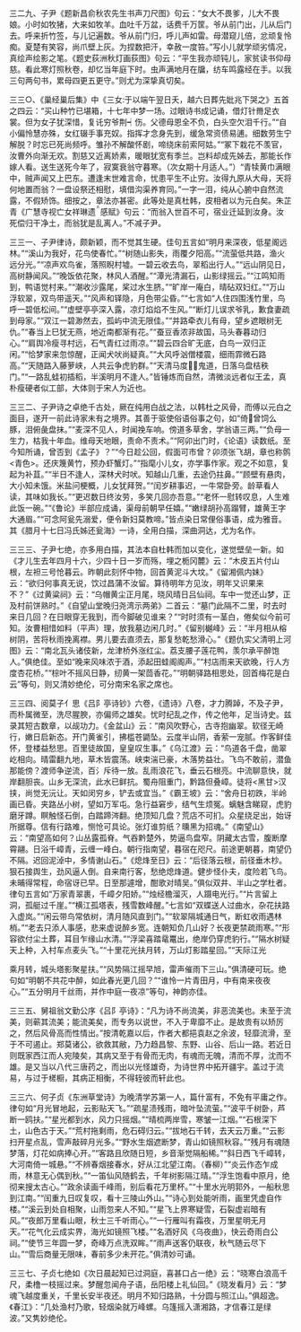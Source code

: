 <!-- { "loadSidebar": true } -->
三二九、子尹《题新昌俞秋农先生书声刀尺图》句云：“女大不畏爹，儿大不畏娘。小时如牧猪，大来如牧羊。血吐千万盆，话费千万筐。爷从前门出，儿从后门去。呼来折竹签，与儿记遍数。爷从前门归，呼儿声如雷。母潜窥儿倍，忿顽复怜痴。夏楚有笑容，尚爪壁上灰。为捏数把汗，幸赦一度笞。”写小儿就学顽劣情况，真绘声绘影之笔。《题史荻洲秋灯画荻图》句云：“平生我亦顽钝儿，家贫读书仰母慈。看此寒灯照秋卷，却忆当年庭下时。虫声满地月在牖，纺车鸣露经在手。以我三句两句书，累母四更五更守。”则尤为深挚真切矣。

三三○、《巢经巢后集》中《三女于以端午翌日夭，越六日葬先妣兆下哭之》五首之四云：“买山种竹已堪箱，十七年中梦一场。过眼诗书成记诵，借灯针黹足衣裳。但为女子犹深惜，复讬穷爷荆┥伤。父德母恩全不负，白头空欠泪千行。”“自小偏怜慧亦殊，女红辍手事充奴。指挥才念身先到，缓急常资债易逋。细数劳生宁解脱？时忘已死尚频呼。雏孙不解酸怀剧，啼绕床前索阿姑。”“冢下栽花不羡官，汝曹外向渐无欢。割慈又近离娇素，暖眼犹宽有季兰。岂料却成先姊去，那能长作嫁人看。送生送死今年了，寂寞衰翁守暮寒。（次女期十月适人。”）“青犊黄巾满眼中，贼声闻又上巴东。遭逢末世难言命，忧患平生不止穷。汝得九原从大母，天将何地置而翁？一盘设祭还相慰，填借沟渠养育同。”一字一泪，纯从心腑中自然流露，不假矫饰。细按之，章法亦甚密。此等处是真杜韩，皮相者以为元白矣。朱芷青《广慧寺视亡女祥琳遗感赋》句云：“而翁入世百不可，宿业迁延到汝身。汝死偿归干净土，而翁犹是乱离人。”不减子尹。

三三一、子尹律诗，颇新颖，而不觉其生硬。佳句五言如“明月来深夜，低星阁远林。”“溪山为我好，花鸟使春忙。”“树随山影失，雨覆夕阳高。”“流萤低共路，渔火远分光。”“凉声欢鸟雀，落照睨村墟。一碧云收去鸟，翠稻出行人。”“远山阴见日，高树静闻风。”“晚饭依花聚，林风人酒醒。”“潭光清漏石，山影绿摇云。”“江鸣知雨到，鸭语觉村来。”“潮收沙露尾，桨过水生脐。”“旷岸一庵白，晴砧双妇红。”“万山浮软翠，双鸟带遥天。”“风声和铎隐，月色带尘昏。”“七言如“人住四围浅竹里，鸟呼一碧低松间。”“虚壁亭亭深入露，凉灯焰焰不生风。”“断灯儿误求爷乳，歉食妻疏到母家。”“双江一碧渺然去，孤屿中流无限佳。”“并路牵衣儿有母，望乡遮眼树无仇。”“春当上巳犹无燕，地近南都渐有花。”“蚕豆香浓非故国，马头春暮动归心。”“肩舆冷瘦寻村远，石气青红过雨凉。”“碧云四合旷无底，白鸟一双归正闲。”“恰梦家来忽惊醒，正闻犬吠尚疑真。”“大风呼汹僧楼震，细雨霏微石路高。”“天随路入藤萝峡，人共云争虎豹群。”“天清马度鬼道，日落乌盘桔秩门。”“一路乱蛙初插稻，半溪明月不逢人。”皆锤炼而自然，清微淡远者似王孟，真朴瘦硬者似工部，大体则于宋人为近也。

三三二、子尹诗之卓绝千古处，厥在纯用白战之法，以韩杜之风骨，而傅以元白之面目，遂开一前此诗家未有之境界。其善于驱使俗语俗事之句，如“倚曾饲么豚，泪俯彘盘抹。”“麦深不见人，时闻挽车响。傍道多草舍，学翁语三两。”“负母一生力，枯我十年血。维母天地眼，责命不责术。”“阿卯出门时，《论语》读数纸。至今知所诵，曾否到《孟子》？”“今日趁公回，假面可市曾？卯须张飞胡，章也称鹘<青色>。还庆篾黄竹，预办虾蟹灯。”“指麾小儿女，亦学事作家。观之不如意，复起为补苴。”“半日不逢人，深林犬时吠。知越山几重，去途仍拄鼻。”“顾壁有悬肉，大小知未饿。米盐问梗概，儿女犹拜贺。”“闰岁耕事迟，一牛常卧旁。龄草看人读，其味如我长。”“更迟数日终汝劳，多笑几回亦吾意。”“老怀一慰转叹息，人生难此饭一碗。”“《鲁论》半部应成诵，渠母前朝早任嬉。”“嫩绿胡孙高蹋臂，雄黄王字大通眉。”“可念阿瓮先溺爱，便令新妇莫教啼。”皆点染日常俚俗事语，成为雅音。其《腊月十七日冯氏姊还瓮海》一诗，全用白描，深曲洞达，尤为名作。

三三三、子尹七绝，亦多用白描，其法本自杜韩而加以变化，遂觉壁垒一新。如《才儿生去年四月十六，少四十日一岁而殇，埋之栀冈麓》云：“木皮五片付山根，左袒三号怆暮云。昨朝此刻怀中物，回首黄泥斗大坟。”《留湘佩内妹》云：“欲归何事真无说，饮过昌蒲不汝留。算待明年方见汝，明年又识果来不？”《过黄粱祠》云：“乌帽黄尘正月尾，晓风晴日吕仙祠。车中一觉还山梦，正及村前饼熟时。”《自望山堂晚归尧湾示两弟》二首云：“墓门此隔不二里，时去时来日几回？在日眼穿无我到，而今脚破见谁来？”“时时须有一茎白，倦矣似今前可知。汝曹相惜如料（平声）理，放我墓边闲几时。”《留别樾峰》云：“半月相从榕树阴，苦将秋雨挽离襟。男儿要去直须去，那复愁乾愁滑心。”《题仇实父清明上河图》云：“南北瓦头诸伎新，龙津桥外涨红尘。荔支腰子莲花鸭，羡尔承平醉饱人。”俱绝佳。至如“晚来风味浓于酒，添起田蛙阁阁声。”“村店雨来天欲晚，行人方度杏花桥。”“棕叶不摇风日静，纫黄一架茴香花。”“明朝驿路相思处，回首梅花是白云”等句，则又清妙绝伦，可分南宋名家之席也。

三三四、阅莫子亻思《吕阝亭诗钞》六卷，《遗诗》八卷，才力腾踔，不及子尹，而朴属微至，洗尽腥腴，亦偏师之雄矣。忧时纪乱之作，传之他年，足当诗史。兹录其短古数章，以觇功力。《金盆山》云：“南风吹野心，古寺抱幽翠。软径无崎行，嫩日启新态。开门黄雀引，拂槛苍鼯坠。云度半山阴，香萦一宠腻。作客鲜佳怀，登楼益愁思。百里徒故国，皇皇叹生事。”《乌江渡》云：“鸟道各千盘，凿翠屹相向。晴雷翻九地，草木皆震荡。峡束湍已豪，木落势益壮。飞鸟不敢前，潜鱼那能傍？渡师争逆流，百氵斥待一放。乱雨浪花飞，垂云石根亮。中流聊意快，就岸翻胆丧。山乡无深流，此水已鲜抗。蜀舟阻重门，黔路但叠嶂。徒将<黑甘>汉挟，尚觉无沅让。天如闵穷乡，铲去或宜当。”《霸王坡》云：“舍舟日初跌，半岭画已昏。夹路丛小树，望如万军屯。急行益窘步，结气生烦冤。螭魅含睇窥，虎豹磨牙蹲。瞑触怪石倒，白踏蹄涔翻。绝顶知几盘？荒店不可扪。众星绕足出，始讶所据尊。信有行路难，恻怆可具论。张灯谁剪纸？曛黑为招魂。”《南望山》云：“南望高如何？山丛露孤脊。气吞黔楚外，势逼鸟盘窄。阴藏太古雪，腹断摩霄翮。日浴千嶂青，云缠一峰白。朝行指南望，暮宿在咫尺。前途更朝暮，南望仍不隔。迟回泥淖中，多情谢山石。”《熄烽至日》云：“后径落云根，前径垂木杪。狠石接舆生，劲风逼人倒。自来南行客，愁绝熄烽道。健步怪仆夫，度险若飞鸟。未晡得常程，命宿讶已早。日至那遽增，酣歌对晴吴。”俱似双井、半山之学杜者。律句五言如“万家青翠裹，千嶂夕阳娇。”“烛经檐溜灭，人蹑电光行。”“片言留上洞，孤艇过千崖。”“横江孤塔表，残雪数峰醒。”七言如“双蝶送人过曲水，杂花扶路入虚岚。”“闲云带鸟常依树，清月随风直到门。”“软翠隔城通日气，断虹收雨遇林梢。”“老去只添人事感，悲来虚说醉乡宽。连朝知负几山好？长夜更禁疏雨寒。”“形容欲付尘土葬，耳目乍缘山水清。”“浮梁喜踏鼋鼍出，绝岸仍穿虎豹行。”“隔水树疑天上种，入村车点麦头飞。”“十里花光扶月转，万山灯影踏星回。”“天际江光

乘月转，城头塔影聚星扶。”“风势隔江摇早旭，雷声催雨下三山。”俱清硬可玩。绝句如“明朝不共花中醉，如此春光更几回？”“谁怜一片青田月，中有南来夜夜心。”“五分明月千丝雨，并作中庭一夜凉”等句，神韵亦佳。

三三五、舅祖翁文勤公序《吕阝亭诗》：“凡为诗不尚流美，非恶流美也。未至于流美，则蕲其流美；能流美矣，而专务以说世，不入于卑靡不止。是故贵有以矫厉之，然后风骨高而性情出。”按清乾嘉以后，作者大都挹袁赵之余波，轻靡流滑，至于不可遏止。郑莫诸公，欲救其敝，乃力趋昌黎、东野、山谷、后山一路。若近日则既家西江而人宛陵矣，其病又至于有骨而无肉，有魂而无魄，清而不厚，沈而不雄。是又当以八代三唐药之，而出以光怪雄奇，为诗世界中拓开疆宇。盖过于流易，与过于槎橱，其病正相衡，不得轾彼而轩此也。

三三六、何子贞《东洲草堂诗》为晚清学苏第一人，篇什富有，不免有平庸之作。律句如“月光冒地起，云影贴天飞。”“疏星渍残雨，暗叶坠流萤。”“波平千树卧，芦断一鸥扶。”“星光都到水，风力只摇烟。”“晴梳两岸雪，寒皱一江烟。”“石根深下土，山色古于天。”“荒村拖剩雨，危石碍归云。”“拔地石千转，去天云万重。”“云影扫开星点乱，雪声敲碎月光多。”“野水生烟遮断梦，青山如镜照秋容。”“残月有魂随梦落，灯花如病捧心开。”“客路且欣随日短，乡音渐觉隔船稀。”“斜日西飞千嶂转，大河南倚一城悬。”“不辨春烟接春水，好从江北望江南。（春柳）”“炎云作态乍成雨，林意无心偶到秋。”“一笛仙风随鹤去，千年树影隔江晴。”“浮生饱看中原月，绝彻来搜太古心。”“政余读画千峰雨，别后看花万里杯。”“十里水光明郭外，一船秋思到江南。”“闰重九日叹复叹，看十三陵山外山。”“诗心到处能听雨，画里凭虚自作楼。”“溪云到处自相聚，山雨忽来人不知。”“星飞上界寒疑雪，石裂虚岩暗有风。”“夜郎万里看山眼，秋士三千听雨心。”“一行雁叫有霜夜，万里星明无月天。”“花气化云成实界，海光如镜照飞楼。”“名酒好风《乌夜曲》，快云奇雨白公祠。”“使节三年圆一梦，奇峰万点洗双眸。”“雨声送客仍联夜，秋气随云尽下山。”“雪后商量无限味，春前多少未开花。”俱清妙可诵。

三三七、子贞七绝如《次日晨起知已过洞庭，喜甚口占一绝》云：“晓寒白浪高千尺，柔橹一枝摇过来。梦醒忽闻舟子语，岳阳楼上礼仙回。”《晓发看月》云：“梦魂飞越度重关，千里长安半夜还。明月不知归路熟，十分圆与照江山。”俱超逸。《春江》：“几处渔村乃歌，轻烟染就万峰螺。乌篷摇入潇湘路，才信春江是绿波。”又隽妙绝伦。

